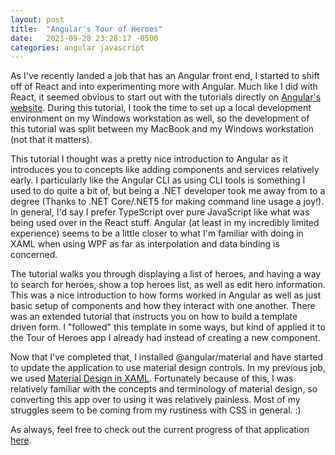 ```yaml
---
layout: post
title:  "Angular's Tour of Heroes"
date:   2021-09-28 23:28:17 -0500
categories: angular javascript
---
```


As I've recently landed a job that has an Angular front end, I started to shift off of React and into experimenting more with Angular.  Much like I did with React, it seemed obvious to start out with the tutorials directly on [Angular's website](https://angular.io/tutorial).  During this tutorial, I took the time to set up a local development environment on my Windows workstation as well, so the development of this tutorial was split between my MacBook and my Windows workstation (not that it matters).

This tutorial I thought was a pretty nice introduction to Angular as it introduces you to concepts like adding components and services relatively early.  I particularly like the Angular CLI as using CLI tools is something I used to do quite a bit of, but being a .NET developer took me away from to a degree (Thanks to .NET Core/.NET5 for making command line usage a joy!).  In general, I'd say I prefer TypeScript over pure JavaScript like what was being used over in the React stuff.  Angular (at least in my incredibly limited experience) seems to be a little closer to what I'm familiar with doing in XAML when using WPF as far as interpolation and data binding is concerned.

The tutorial walks you through displaying a list of heroes, and having a way to search for heroes, show a top heroes list, as well as edit hero information.  This was a nice introduction to how forms worked in Angular as well as just basic setup of components and how they interact with one another.  There was an extended tutorial that instructs you on how to build a template driven form.  I "followed" this template in some ways, but kind of applied it to the Tour of Heroes app I already had instead of creating a new component.

Now that I've completed that, I installed @angular/material and have started to update the application to use material design controls.  In my previous job, we used [Material Design in XAML](https://github.com/MaterialDesignInXAML/MaterialDesignInXamlToolkit).  Fortunately because of this, I was relatively familiar with the concepts and terminology of material design, so converting this app over to using it was relatively painless.  Most of my struggles seem to be coming from my rustiness with CSS in general.  :)

As always, feel free to check out the current progress of that application [here](https://mcbtay.github.io/angular-tour-of-heroes).